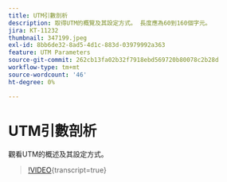 ```yaml
---
title: UTM引數剖析
description: 取得UTM的概覽及其設定方式。 長度應為60到160個字元。
jira: KT-11232
thumbnail: 347199.jpeg
exl-id: 8bb6de32-8ad5-4d1c-883d-03979992a363
feature: UTM Parameters
source-git-commit: 262cb13fa02b32f7918ebd569720b80078c2b28d
workflow-type: tm+mt
source-wordcount: '46'
ht-degree: 0%

---
```


# UTM引數剖析

觀看UTM的概述及其設定方式。

>[!VIDEO](https://video.tv.adobe.com/v/347199/?learn=on){transcript=true}
